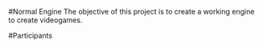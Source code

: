 #Normal Engine
The objective of this project is to create a working engine to create videogames. 

#Participants


